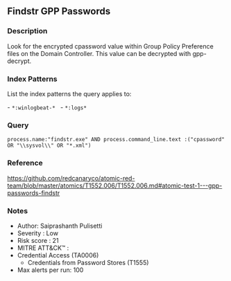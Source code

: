 ## Findstr GPP Passwords

### Description  

Look for the encrypted cpassword value within Group Policy Preference files on the Domain Controller. This value can be decrypted with gpp-decrypt.

### Index Patterns  

List the index patterns the query applies to:

- `*:winlogbeat-*`  
- `*:logs*`  


### Query  

```kql
process.name:"findstr.exe" AND process.command_line.text :("cpassword" OR "\\sysvol\\" OR "*.xml")
```

### Reference
https://github.com/redcanaryco/atomic-red-team/blob/master/atomics/T1552.006/T1552.006.md#atomic-test-1---gpp-passwords-findstr

### Notes
- Author: Saiprashanth Pulisetti
- Severity : Low
- Risk score : 21
- MITRE ATT&CK™ : 
- Credential Access (TA0006)
    - Credentials from Password Stores (T1555)
- Max alerts per run: 100
